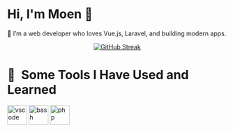 # Hi, I'm Moen 👋

🚀 I’m a web developer who loves Vue.js, Laravel, and building modern apps.

<div align="center">
<a href="https://git.io/streak-stats"><img src="https://streak-stats.demolab.com?user=MOEN-ERAK&hide_border=true" alt="GitHub Streak" /></a>
</div>


<h1> 🚀 &nbsp;Some Tools I Have Used and Learned</h1>
<p align="left">
<img src="https://cdn.jsdelivr.net/gh/devicons/devicon/icons/vscode/vscode-original.svg" alt="vscode" width="45" height="45"/>
<img src="https://cdn.jsdelivr.net/gh/devicons/devicon/icons/bash/bash-original.svg" alt="bash" width="45" height="45"/>
<img src="https://cdn.jsdelivr.net/gh/devicons/devicon/icons/php/php-original.svg" alt="php" width="45" height="45"/>
</p>
